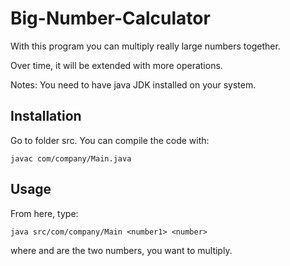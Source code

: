 # Big-Number-Calculator

With this program you can multiply really large numbers together.

Over time, it will be extended with more operations.


Notes: You need to have java JDK installed on your system.


Installation
----

Go to folder src. You can compile the code with:

	javac com/company/Main.java

Usage
----

From here, type:

	java src/com/company/Main <number1> <number>

where <number1> and <number2> are the two numbers, you want to multiply.
